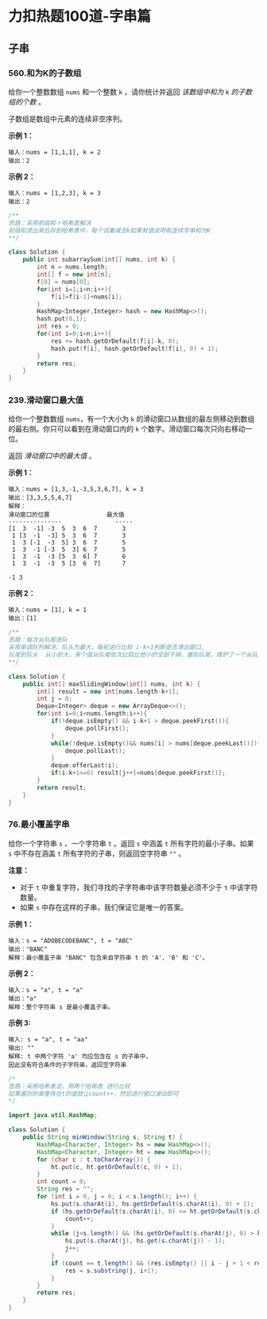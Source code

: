 # 力扣热题100道-字串篇

## 子串

### 560.和为K的子数组

给你一个整数数组 `nums` 和一个整数 `k` ，请你统计并返回 *该数组中和为 `k` 的子数组的个数* 。

子数组是数组中元素的连续非空序列。

**示例 1：**

```
输入：nums = [1,1,1], k = 2
输出：2
```

**示例 2：**

```
输入：nums = [1,2,3], k = 3
输出：2
```

~~~cpp
/**
思路：采用前缀和＋哈希表解决
前缀和求出来后存到哈希表中，每个试着减去k如果有值说明有连续字串和为K
**/
~~~

~~~cpp
class Solution {
    public int subarraySum(int[] nums, int k) {
        int n = nums.length;
        int[] f = new int[n];
        f[0] = nums[0];
        for(int i=1;i<n;i++){
            f[i]=f[i-1]+nums[i];
        }
        HashMap<Integer,Integer> hash = new HashMap<>();
        hash.put(0,1);
        int res = 0;
        for(int i=0;i<n;i++){
            res += hash.getOrDefault(f[i]-k, 0);  
            hash.put(f[i], hash.getOrDefault(f[i], 0) + 1);                           
        }
        return res;
    }
}
~~~

### 239.滑动窗口最大值

给你一个整数数组 `nums`，有一个大小为 `k` 的滑动窗口从数组的最左侧移动到数组的最右侧。你只可以看到在滑动窗口内的 `k` 个数字。滑动窗口每次只向右移动一位。

返回 *滑动窗口中的最大值* 。

**示例 1：**

```
输入：nums = [1,3,-1,-3,5,3,6,7], k = 3
输出：[3,3,5,5,6,7]
解释：
滑动窗口的位置                最大值
---------------               -----
[1  3  -1] -3  5  3  6  7       3
 1 [3  -1  -3] 5  3  6  7       3
 1  3 [-1  -3  5] 3  6  7       5
 1  3  -1 [-3  5  3] 6  7       5
 1  3  -1  -3 [5  3  6] 7       6
 1  3  -1  -3  5 [3  6  7]      7
```

~~~
-1 3 
~~~

**示例 2：**

```
输入：nums = [1], k = 1
输出：[1]
```

~~~cpp
/**
思路：每次从队尾进队
采用单调队列解决，队头为最大，每轮进行比较 i-k+1判断是否滑出窗口,
队尾到队头  从小到大，来个值从队尾依次比较比他小的全部干掉，塞到队尾，维护了一个从队尾到队头 从小到大的单调递增队列
**/
~~~

~~~cpp
class Solution {
    public int[] maxSlidingWindow(int[] nums, int k) {
        int[] result = new int[nums.length-k+1];
        int j = 0;
        Deque<Integer> deque = new ArrayDeque<>();
        for(int i=0;i<nums.length;i++){
            if(!deque.isEmpty() && i-k+1 > deque.peekFirst()){
                deque.pollFirst();
            }
            while(!deque.isEmpty()&& nums[i] > nums[deque.peekLast()]){
                deque.pollLast();
            }
            deque.offerLast(i);
            if(i-k+1>=0) result[j++]=nums[deque.peekFirst()];
        }
        return result;
    }
}
~~~

### 76.最小覆盖字串

给你一个字符串 `s` 、一个字符串 `t` 。返回 `s` 中涵盖 `t` 所有字符的最小子串。如果 `s` 中不存在涵盖 `t` 所有字符的子串，则返回空字符串 `""` 。

**注意：**

- 对于 `t` 中重复字符，我们寻找的子字符串中该字符数量必须不少于 `t` 中该字符数量。
- 如果 `s` 中存在这样的子串，我们保证它是唯一的答案。

**示例 1：**

```
输入：s = "ADOBECODEBANC", t = "ABC"
输出："BANC"
解释：最小覆盖子串 "BANC" 包含来自字符串 t 的 'A'、'B' 和 'C'。
```

**示例 2：**

```
输入：s = "a", t = "a"
输出："a"
解释：整个字符串 s 是最小覆盖子串。
```

**示例 3:**

```
输入: s = "a", t = "aa"
输出: ""
解释: t 中两个字符 'a' 均应包含在 s 的子串中，
因此没有符合条件的子字符串，返回空字符串
```

~~~cpp
/*
思路：采用哈希表法，用两个哈希表 进行比较
如果遍历的串里存在t的值就让count++，然后进行窗口滑动即可
*/
~~~

~~~java
import java.util.HashMap;

class Solution {
    public String minWindow(String s, String t) {
        HashMap<Character, Integer> hs = new HashMap<>();
        HashMap<Character, Integer> ht = new HashMap<>();
        for (char c : t.toCharArray()) {
            ht.put(c, ht.getOrDefault(c, 0) + 1);
        }
        int count = 0;
        String res = "";
        for (int i = 0, j = 0; i < s.length(); i++) {
            hs.put(s.charAt(i), hs.getOrDefault(s.charAt(i), 0) + 1);
            if (hs.getOrDefault(s.charAt(i), 0) <= ht.getOrDefault(s.charAt(i), 0)) {
                count++;
            }
            while (j<s.length() && (hs.getOrDefault(s.charAt(j), 0) > ht.getOrDefault(s.charAt(j), 0))) {
                hs.put(s.charAt(j), hs.get(s.charAt(j)) - 1);
                j++;
            }
            if (count == t.length() && (res.isEmpty() || i - j + 1 < res.length())) {
                res = s.substring(j, i+1);
            }
        }
        return res;
    }
}

~~~

